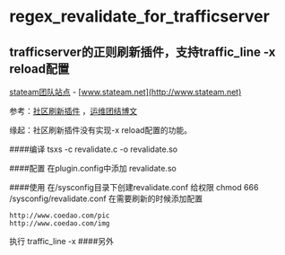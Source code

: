 # regex_revalidate_for_trafficserver
trafficserver的正则刷新插件，支持traffic_line -x reload配置
----

[stateam团队站点](http://www.stateam.net) - [www.stateam.net](http://www.stateam.net)

参考：[社区刷新插件](https://github.com/apache/trafficserver/tree/master/plugins/experimental/regex_revalidate) ，[运维团结博文](http://www.ywjt.org/index.php/archives/883)

缘起：社区刷新插件没有实现-x reload配置的功能。

####编译
    tsxs -c revalidate.c -o revalidate.so
    
####配置
在plugin.config中添加
    revalidate.so

####使用
在/sysconfig目录下创建revalidate.conf
给权限
    chmod 666 /sysconfig/revalidate.conf
在需要刷新的时候添加配置

    http://www.coedao.com/pic
    http://www.coedao.com/img

执行
    traffic_line -x
####另外
